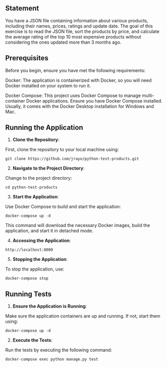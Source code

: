 ## Statement

You have a JSON file containing information about various products, including their names, prices, ratings and update date. The goal of this exercise is to read the JSON file, sort the products by price, and calculate the average rating of the top 10 most expensive products without considering the ones updated more than 3 months ago.

## Prerequisites
Before you begin, ensure you have met the following requirements:

Docker: The application is containerized with Docker, so you will need Docker installed on your system to run it.

Docker Compose: This project uses Docker Compose to manage multi-container Docker applications. Ensure you have Docker Compose installed. Usually, it comes with the Docker Desktop installation for Windows and Mac. 

## Running the Application

1. **Clone the Repository**:

First, clone the repository to your local machine using:

`git clone https://github.com/jrayo/python-test-products.git`

2. **Navigate to the Project Directory**:

Change to the project directory:

`cd python-test-products`

3. **Start the Application**:

Use Docker Compose to build and start the application:

`docker-compose up -d`

This command will download the necessary Docker images, build the application, and start it in detached mode.

4. **Accessing the Application**:

`http://localhost:8000`

5. **Stopping the Application**:

To stop the application, use:

`docker-compose stop`

## Running Tests

1. **Ensure the Application is Running**:

Make sure the application containers are up and running. If not, start them using:

`docker-compose up -d`

2. **Execute the Tests**:

Run the tests by executing the following command:

`docker-compose exec python manage.py test`